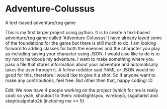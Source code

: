 # Adventure-Colussus
A text-based adventure/rpg game


This is my first larger project using python. It is to create a text-based adventure/rpg game called 'Adventure Colussus' i have already layed some of the foundations for the game
but there is still much to do. I am looking forward to adding classes for both the enemies and the character you play as including saving your character using JSON. I would also like to do is to try not to hardcode my adventure. I want to make something where you pass a file that stores information about your adventure and automatically takes the user through it. A fellow redditor said YAML or JSON would be good for this, therefore i would like to give it a shot. So if anyone want to make any contributions, feel free. But other then that, happy coding! :D

Edit: We now have 4 people working on the project (which for me is really cool) so yeah, shoutout to them: robotlightsyou, wireboy5, ssguitarist and skepticalpotato2k (including me == 5)
